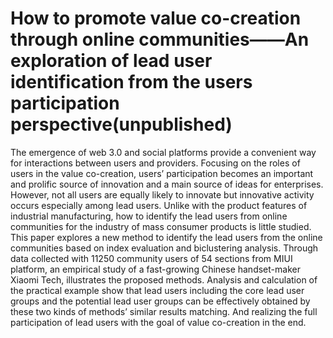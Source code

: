 # How to promote value co-creation through online communities——An exploration of lead user identification from the users participation perspective(unpublished)
The emergence of web 3.0 and social platforms provide a convenient way for interactions between users and providers. Focusing on the roles of users in the value co-creation, users’ participation becomes an important and prolific source of innovation and a main source of ideas for enterprises. However, not all users are equally likely to innovate but innovative activity occurs especially among lead users. Unlike with the product features of industrial manufacturing, how to identify the lead users from online communities for the industry of mass consumer products is little studied. This paper explores a new method to identify the lead users from the online communities based on index evaluation and biclustering analysis. Through data collected with 11250 community users of 54 sections from MIUI platform, an empirical study of a fast-growing Chinese handset-maker Xiaomi Tech, illustrates the proposed methods. Analysis and calculation of the practical example show that lead users including the core lead user groups and the potential lead user groups can be effectively obtained by these two kinds of methods’ similar results matching. And realizing the full participation of lead users with the goal of value co-creation in the end.
